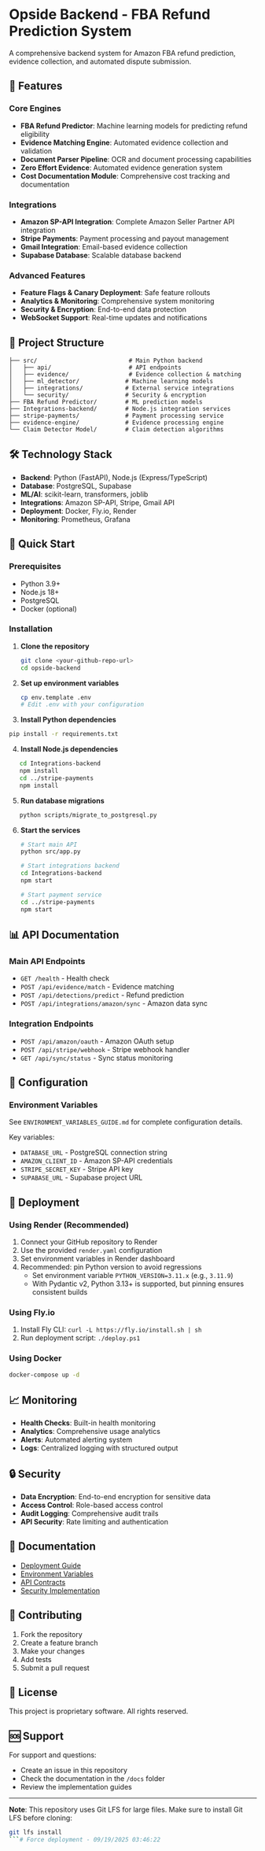 # Opside Backend - FBA Refund Prediction System

A comprehensive backend system for Amazon FBA refund prediction, evidence collection, and automated dispute submission.

## 🚀 Features

### Core Engines
- **FBA Refund Predictor**: Machine learning models for predicting refund eligibility
- **Evidence Matching Engine**: Automated evidence collection and validation
- **Document Parser Pipeline**: OCR and document processing capabilities
- **Zero Effort Evidence**: Automated evidence generation system
- **Cost Documentation Module**: Comprehensive cost tracking and documentation

### Integrations
- **Amazon SP-API Integration**: Complete Amazon Seller Partner API integration
- **Stripe Payments**: Payment processing and payout management
- **Gmail Integration**: Email-based evidence collection
- **Supabase Database**: Scalable database backend

### Advanced Features
- **Feature Flags & Canary Deployment**: Safe feature rollouts
- **Analytics & Monitoring**: Comprehensive system monitoring
- **Security & Encryption**: End-to-end data protection
- **WebSocket Support**: Real-time updates and notifications

## 📁 Project Structure

```
├── src/                          # Main Python backend
│   ├── api/                      # API endpoints
│   ├── evidence/                 # Evidence collection & matching
│   ├── ml_detector/             # Machine learning models
│   ├── integrations/            # External service integrations
│   └── security/                # Security & encryption
├── FBA Refund Predictor/        # ML prediction models
├── Integrations-backend/        # Node.js integration services
├── stripe-payments/             # Payment processing service
├── evidence-engine/             # Evidence processing engine
└── Claim Detector Model/        # Claim detection algorithms
```

## 🛠️ Technology Stack

- **Backend**: Python (FastAPI), Node.js (Express/TypeScript)
- **Database**: PostgreSQL, Supabase
- **ML/AI**: scikit-learn, transformers, joblib
- **Integrations**: Amazon SP-API, Stripe, Gmail API
- **Deployment**: Docker, Fly.io, Render
- **Monitoring**: Prometheus, Grafana

## 🚀 Quick Start

### Prerequisites
- Python 3.9+
- Node.js 18+
- PostgreSQL
- Docker (optional)

### Installation

1. **Clone the repository**
   ```bash
   git clone <your-github-repo-url>
   cd opside-backend
   ```

2. **Set up environment variables**
   ```bash
   cp env.template .env
   # Edit .env with your configuration
   ```

3. **Install Python dependencies**
```bash
pip install -r requirements.txt
```

4. **Install Node.js dependencies**
```bash
   cd Integrations-backend
   npm install
   cd ../stripe-payments
   npm install
```

5. **Run database migrations**
```bash
   python scripts/migrate_to_postgresql.py
   ```

6. **Start the services**
   ```bash
   # Start main API
   python src/app.py
   
   # Start integrations backend
   cd Integrations-backend
   npm start
   
   # Start payment service
   cd ../stripe-payments
   npm start
   ```

## 📊 API Documentation

### Main API Endpoints
- `GET /health` - Health check
- `POST /api/evidence/match` - Evidence matching
- `POST /api/detections/predict` - Refund prediction
- `POST /api/integrations/amazon/sync` - Amazon data sync

### Integration Endpoints
- `POST /api/amazon/oauth` - Amazon OAuth setup
- `POST /api/stripe/webhook` - Stripe webhook handler
- `GET /api/sync/status` - Sync status monitoring

## 🔧 Configuration

### Environment Variables
See `ENVIRONMENT_VARIABLES_GUIDE.md` for complete configuration details.

Key variables:
- `DATABASE_URL` - PostgreSQL connection string
- `AMAZON_CLIENT_ID` - Amazon SP-API credentials
- `STRIPE_SECRET_KEY` - Stripe API key
- `SUPABASE_URL` - Supabase project URL

## 🚀 Deployment

### Using Render (Recommended)
1. Connect your GitHub repository to Render
2. Use the provided `render.yaml` configuration
3. Set environment variables in Render dashboard
4. Recommended: pin Python version to avoid regressions
   - Set environment variable `PYTHON_VERSION=3.11.x` (e.g., `3.11.9`)
   - With Pydantic v2, Python 3.13+ is supported, but pinning ensures consistent builds

### Using Fly.io
1. Install Fly CLI: `curl -L https://fly.io/install.sh | sh`
2. Run deployment script: `./deploy.ps1`

### Using Docker
```bash
docker-compose up -d
```

## 📈 Monitoring

- **Health Checks**: Built-in health monitoring
- **Analytics**: Comprehensive usage analytics
- **Alerts**: Automated alerting system
- **Logs**: Centralized logging with structured output

## 🔒 Security

- **Data Encryption**: End-to-end encryption for sensitive data
- **Access Control**: Role-based access control
- **Audit Logging**: Comprehensive audit trails
- **API Security**: Rate limiting and authentication

## 📝 Documentation

- [Deployment Guide](DEPLOYMENT_GUIDE.md)
- [Environment Variables](ENVIRONMENT_VARIABLES_GUIDE.md)
- [API Contracts](API_CONTRACTS.md)
- [Security Implementation](SECURITY_IMPLEMENTATION_COMPLETE.md)

## 🤝 Contributing

1. Fork the repository
2. Create a feature branch
3. Make your changes
4. Add tests
5. Submit a pull request

## 📄 License

This project is proprietary software. All rights reserved.

## 🆘 Support

For support and questions:
- Create an issue in this repository
- Check the documentation in the `/docs` folder
- Review the implementation guides

---

**Note**: This repository uses Git LFS for large files. Make sure to install Git LFS before cloning:
```bash
git lfs install
```# Force deployment - 09/19/2025 03:46:22
